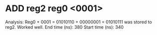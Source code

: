 # ADD reg2 reg0 <0001>

Analysis: Reg0 + 0001 = 01010110 + 00000001 = 01010111 was stored to reg2. Worked well.
End time (ns): 380
Start time (ns): 340